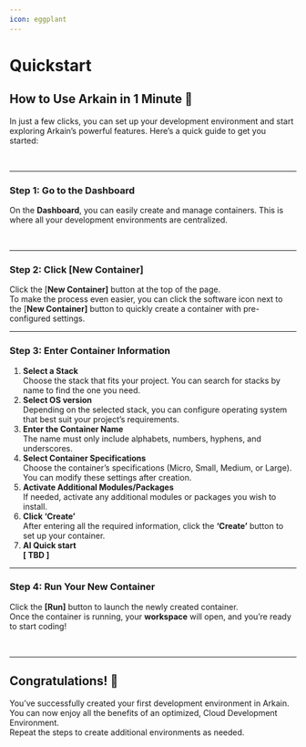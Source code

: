 ```yaml
---
icon: eggplant
---
```


# Quickstart

## **How to Use Arkain in 1 Minute** 🚀

In just a few clicks, you can set up your development environment and start exploring Arkain’s powerful features. Here’s a quick guide to get you started:

<figure><img src="../.gitbook/assets/내용 (2).png" alt=""><figcaption></figcaption></figure>

***

### **Step 1: Go to the Dashboard**

On the **Dashboard**, you can easily create and manage containers. This is where all your development environments are centralized.

<figure><img src="../.gitbook/assets/내용-1 (2).png" alt=""><figcaption></figcaption></figure>

***

### **Step 2: Click \[New Container]**

Click the \[**New Container]** button at the top of the page.\
To make the process even easier, you can click the software icon next to the \[**New Container]** button to quickly create a container with pre-configured settings.

***

### **Step 3: Enter Container Information**

1. **Select a Stack**\
   Choose the stack that fits your project. You can search for stacks by name to find the one you need.
2. **Select OS version**\
   Depending on the selected stack, you can configure operating system that best suit your project’s requirements.
3. **Enter the Container Name**\
   The name must only include alphabets, numbers, hyphens, and underscores.
4. **Select Container Specifications**\
   Choose the container’s specifications (Micro, Small, Medium, or Large). You can modify these settings after creation.
5. **Activate Additional Modules/Packages**\
   If needed, activate any additional modules or packages you wish to install.
6. **Click ‘Create’**\
   After entering all the required information, click the **‘Create’** button to set up your container.
7. **AI Quick start**\
   **\[ TBD ]**

***

### **Step 4: Run Your New Container**

Click the **\[Run]** button to launch the newly created container.\
Once the container is running, your **workspace** will open, and you’re ready to start coding!

<figure><img src="../.gitbook/assets/내용-2 (1).png" alt=""><figcaption></figcaption></figure>

***

## **Congratulations! 🎉**

You’ve successfully created your first development environment in Arkain. You can now enjoy all the benefits of an optimized, Cloud Development Environment.\
Repeat the steps to create additional environments as needed.
